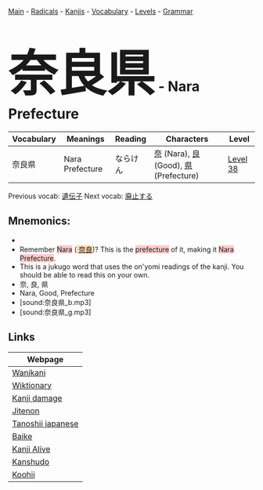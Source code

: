 <style> bigfont {font-size: 100px}</style>
[Main](../README.md) -
[Radicals](../radicals.md) -
[Kanjis](../kanjis.md) -
[Vocabulary](../vocabulary.md) -
[Levels](../levels.md) -
[Grammar](../grammar.md)
# <bigfont> 奈良県</bigfont> - Nara Prefecture 

| Vocabulary | Meanings | Reading | Characters | Level |
| --- | --- | --- | --- | --- |
| 奈良県 | Nara Prefecture | ならけん |  [奈](../kanjis/奈.md) (Nara), [良](../kanjis/良.md) (Good), [県](../kanjis/県.md) (Prefecture) | [Level 38](../levels/wk_level38.md) |

Previous vocab: [遺伝子](遺伝子.md) Next vocab: [廃止する](廃止する.md) 

## Mnemonics:

* 
* Remember <span style="background-color:#ffcccb"> Nara</span> (<span style="background-color:#fed8b1"> [奈良](https://jisho.org/search/奈良)</span>)? This is the <span style="background-color:#ffcccb"> prefecture</span> of it, making it <span style="background-color:#ffcccb"> Nara Prefecture</span>.
* This is a jukugo word that uses the on'yomi readings of the kanji. You should be able to read this on your own.
* 奈, 良, 県
* Nara, Good, Prefecture
* [sound:奈良県_b.mp3]
* [sound:奈良県_g.mp3]


## Links 

| Webpage |
| --- |
| [Wanikani          ](https://www.wanikani.com/kanji/奈良県) |
| [Wiktionary        ](https://en.wiktionary.org/wiki/奈良県) |
| [Kanji damage      ](http://www.kanjidamage.com/kanji/search?utf8=✓&q=奈良県) |
| [Jitenon           ](https://jitenon.com/kanji/奈良県) |
| [Tanoshii japanese ](https://www.tanoshiijapanese.com/dictionary/kanji.cfm?k=奈良県) |
| [Baike             ](https://baike.baidu.com/item/奈良県) |
| [Kanji Alive       ](https://app.kanjialive.com/奈良県) |
| [Kanshudo          ](https://www.kanshudo.com/searchmn?q=奈良県) |
| [Koohii            ](https://kanji.koohii.com/study/kanji/奈良県) |
